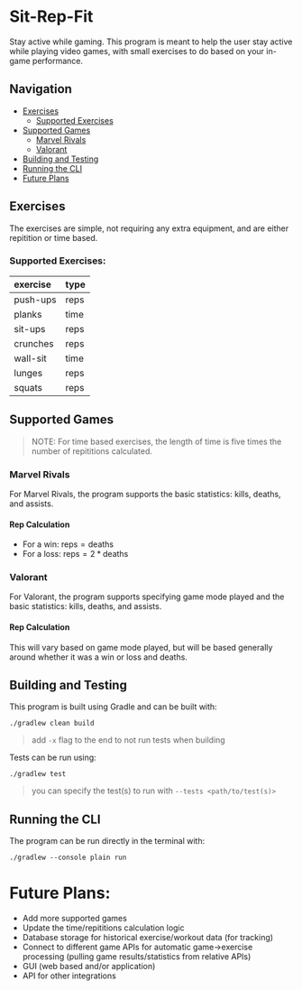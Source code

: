 # Sit-Rep-Fit

Stay active while gaming. This program is meant to help the user stay active while playing video games, with small exercises to do based on your in-game performance.

## Navigation

- [Exercises](#exercises)
  - [Supported Exercises](#supported-exercises)
- [Supported Games](#supported-games)
  - [Marvel Rivals](#marvel-rivals)
  - [Valorant](#valorant)
- [Building and Testing](#building-and-testing)
- [Running the CLI](#running-the-cli)
- [Future Plans](#future-plans)

## Exercises

The exercises are simple, not requiring any extra equipment, and are either repitition or time based.

### Supported Exercises:

| exercise | type |
| :------- | :--- |
| push-ups | reps |
| planks   | time |
| sit-ups  | reps |
| crunches | reps |
| wall-sit | time |
| lunges   | reps |
| squats   | reps |

## Supported Games

> NOTE: For time based exercises, the length of time is five times the number of repititions calculated.

### Marvel Rivals

For Marvel Rivals, the program supports the basic statistics: kills, deaths, and assists.

#### Rep Calculation

- For a win: $\text{reps}=\text{deaths}$
- For a loss: $\text{reps} = 2*\text{deaths}$

### Valorant

For Valorant, the program supports specifying game mode played and the basic statistics: kills, deaths, and assists.

#### Rep Calculation

This will vary based on game mode played, but will be based generally around whether it was a win or loss and deaths.

## Building and Testing

This program is built using Gradle and can be built with:

```
./gradlew clean build
```

> add `-x` flag to the end to not run tests when building

Tests can be run using:

```
./gradlew test
```

> you can specify the test(s) to run with `--tests <path/to/test(s)>`

## Running the CLI

The program can be run directly in the terminal with:

```
./gradlew --console plain run
```

# Future Plans:

- Add more supported games
- Update the time/repititions calculation logic
- Database storage for historical exercise/workout data (for tracking)
- Connect to different game APIs for automatic game->exercise processing (pulling game results/statistics from relative APIs)
- GUI (web based and/or application)
- API for other integrations
